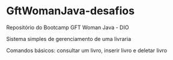 # GftWomanJava-desafios
Repositório do Bootcamp GFT Woman Java - DIO

Sistema simples de gerenciamento de uma livraria

Comandos básicos: consultar um livro, inserir livro e deletar livro
